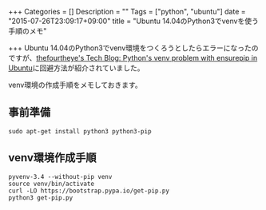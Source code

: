 +++
Categories = []
Description = ""
Tags = ["python", "ubuntu"]
date = "2015-07-26T23:09:17+09:00"
title = "Ubuntu 14.04のPython3でvenvを使う手順のメモ"

+++
Ubuntu 14.04のPython3でvenv環境をつくろうとしたらエラーになったのですが、[thefourtheye's Tech Blog: Python's venv problem with ensurepip in Ubuntu](http://www.thefourtheye.in/2014/12/Python-venv-problem-with-ensurepip-in-Ubuntu.html)に回避方法が紹介されていました。

venv環境の作成手順をメモしておきます。

## 事前準備

```
sudo apt-get install python3 python3-pip
```

## venv環境作成手順

```
pyvenv-3.4 --without-pip venv
source venv/bin/activate
curl -LO https://bootstrap.pypa.io/get-pip.py
python3 get-pip.py
```

